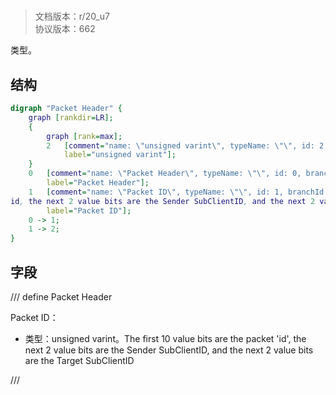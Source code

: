 # <!-- md:samp Packet Header -->

> 文档版本：r/20_u7<br/>协议版本：662

<!-- md:samp Packet Header -->类型。

## 结构

```dot
digraph "Packet Header" {
	graph [rankdir=LR];
	{
		graph [rank=max];
		2	[comment="name: \"unsigned varint\", typeName: \"\", id: 2, branchId: 0, recurseId: -1, attributes: 512, notes: \"\"",
			label="unsigned varint"];
	}
	0	[comment="name: \"Packet Header\", typeName: \"\", id: 0, branchId: 0, recurseId: -1, attributes: 0, notes: \"\"",
		label="Packet Header"];
	1	[comment="name: \"Packet ID\", typeName: \"\", id: 1, branchId: 0, recurseId: -1, attributes: 0, notes: \"The first 10 value bits are the packet \
id, the next 2 value bits are the Sender SubClientID, and the next 2 value bits are the Target SubClientID\"",
		label="Packet ID"];
	0 -> 1;
	1 -> 2;
}

```

## 字段

/// define
Packet Header

Packet ID：<!-- md:samp unsigned varint -->

- 类型：unsigned varint。The first 10 value bits are the packet 'id', the next 2 value bits are the Sender SubClientID, and the next 2 value bits are the Target SubClientID


///
